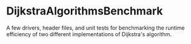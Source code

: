# DijkstraAlgorithmsBenchmark
A few drivers, header files, and unit tests for benchmarking the runtime efficiency of two different implementations of Dijkstra's algorithm.
